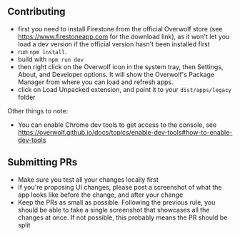 ## Contributing
-   first you need to install Firestone from the official Overwolf store (see https://www.firestoneapp.com for the download link), as it won't let you load a dev version if the official version hasn't been installed first
-   run `npm install`.
-   build with `npm run dev`
-   then right click on the Overwolf icon in the system tray, then Settings, About, and Developer options. It will show the Overwolf's Package Manager from where you can load and refresh apps.
-   click on Load Unpacked extension, and point it to your `dist/apps/legacy` folder

Other things to note:

-   You can enable Chrome dev tools to get access to the console, see https://overwolf.github.io/docs/topics/enable-dev-tools#how-to-enable-dev-tools

## Submitting PRs

-   Make sure you test all your changes locally first
-   If you're proposing UI changes, please post a screenshot of what the app looks like before the change, and after your change
-   Keep the PRs as small as possible. Following the previous rule, you should be able to take a single screenshot that showcases all the changes at once. If not possible, this probably means the PR should be split
